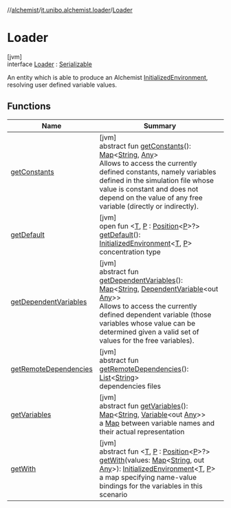 //[alchemist](../../../index.md)/[it.unibo.alchemist.loader](../index.md)/[Loader](index.md)

# Loader

[jvm]\
interface [Loader](index.md) : [Serializable](https://docs.oracle.com/javase/8/docs/api/java/io/Serializable.html)

An entity which is able to produce an Alchemist [InitializedEnvironment](../-initialized-environment/index.md), resolving user defined variable values.

## Functions

| Name | Summary |
|---|---|
| [getConstants](get-constants.md) | [jvm]<br>abstract fun [getConstants](get-constants.md)(): [Map](https://docs.oracle.com/javase/8/docs/api/java/util/Map.html)<[String](https://docs.oracle.com/javase/8/docs/api/java/lang/String.html), [Any](https://kotlinlang.org/api/latest/jvm/stdlib/kotlin/-any/index.html)><br>Allows to access the currently defined constants, namely variables defined in the simulation file whose value is constant and does not depend on the value of any free variable (directly or indirectly). |
| [getDefault](get-default.md) | [jvm]<br>open fun <[T](get-default.md), [P](get-default.md) : [Position](../../it.unibo.alchemist.model.interfaces/-position/index.md)<[P](../../it.unibo.alchemist.loader.shapes/-rectangle/index.md)>?> [getDefault](get-default.md)(): [InitializedEnvironment](../-initialized-environment/index.md)<[T](get-default.md), [P](../../it.unibo.alchemist.loader.shapes/-rectangle/index.md)><br>concentration type |
| [getDependentVariables](get-dependent-variables.md) | [jvm]<br>abstract fun [getDependentVariables](get-dependent-variables.md)(): [Map](https://docs.oracle.com/javase/8/docs/api/java/util/Map.html)<[String](https://docs.oracle.com/javase/8/docs/api/java/lang/String.html), [DependentVariable](../../it.unibo.alchemist.loader.variables/-dependent-variable/index.md)<out [Any](https://kotlinlang.org/api/latest/jvm/stdlib/kotlin/-any/index.html)>><br>Allows to access the currently defined dependent variable (those variables whose value can be determined given a valid set of values for the free variables). |
| [getRemoteDependencies](get-remote-dependencies.md) | [jvm]<br>abstract fun [getRemoteDependencies](get-remote-dependencies.md)(): [List](https://docs.oracle.com/javase/8/docs/api/java/util/List.html)<[String](https://docs.oracle.com/javase/8/docs/api/java/lang/String.html)><br>dependencies files |
| [getVariables](get-variables.md) | [jvm]<br>abstract fun [getVariables](get-variables.md)(): [Map](https://docs.oracle.com/javase/8/docs/api/java/util/Map.html)<[String](https://docs.oracle.com/javase/8/docs/api/java/lang/String.html), [Variable](../../it.unibo.alchemist.loader.variables/-variable/index.md)<out [Any](https://kotlinlang.org/api/latest/jvm/stdlib/kotlin/-any/index.html)>><br>a [Map](https://docs.oracle.com/javase/8/docs/api/java/util/Map.html) between variable names and their actual representation |
| [getWith](get-with.md) | [jvm]<br>abstract fun <[T](get-with.md), [P](get-with.md) : [Position](../../it.unibo.alchemist.model.interfaces/-position/index.md)<[P](../../it.unibo.alchemist.loader.shapes/-rectangle/index.md)>?> [getWith](get-with.md)(values: [Map](https://docs.oracle.com/javase/8/docs/api/java/util/Map.html)<[String](https://docs.oracle.com/javase/8/docs/api/java/lang/String.html), out [Any](https://kotlinlang.org/api/latest/jvm/stdlib/kotlin/-any/index.html)>): [InitializedEnvironment](../-initialized-environment/index.md)<[T](get-default.md), [P](../../it.unibo.alchemist.loader.shapes/-rectangle/index.md)><br>a map specifying name-value bindings for the variables in this scenario |
